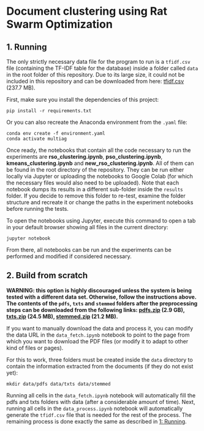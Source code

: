# Document clustering using Rat Swarm Optimization

## 1. Running

The only strictly necessary data file for the program to run is a ```tfidf.csv``` file (containing the TF-IDF table for the database) inside a folder called ```data``` in the root folder of this repository. Due to its large size, it could not be included in this repository and can be downloaded from here: [tfidf.csv](https://upm365-my.sharepoint.com/:x:/g/personal/alejandro_alvarezco_alumnos_upm_es/EdHFAibtv_FEpjowI-im0P0BW5abUQDQUzoVsUMjUi8W4A?download=1) (237.7 MB).

First, make sure you install the dependencies of this project:

```
pip install -r requirements.txt
```

Or you can also recreate the Anaconda environment from the ```.yaml``` file:

```
conda env create -f environment.yaml
conda activate multiag
```

Once ready, the notebooks that contain all the code necessary to run the experiments are **rso_clustering.ipynb**, **pso_clustering.ipynb**, **kmeans_clustering.ipynb** and **new_rso_clustering.ipynb**. All of them can be found in the root directory of the repository. They can be run either locally via Jupyter or uploading the notebooks to Google Colab (for which the necessary files would also need to be uploaded). Note that each notebook dumps its results in a different sub-folder inside the ```results``` folder. If you decide to remove this folder to re-test, examine the folder structure and recreate it or change the paths in the experiment notebooks before running the tests.

To open the notebooks using Jupyter, execute this command to open a tab in your default browser showing all files in the current directory:

```
jupyter notebook
```

From there, all notebooks can be run and the experiments can be performed and modified if considered necessary.

## 2. Build from scratch

**WARNING: this option is highly discouraged unless the system is being tested with a different data set. Otherwise, follow the instructions above. The contents of the `pdfs`, `txts` and `stemmed` folders after the preprocessing steps can be downloaded from the following links: [pdfs.zip](https://upm365-my.sharepoint.com/:u:/g/personal/alejandro_alvarezco_alumnos_upm_es/ES9Qtwt0pHBEvUB76QJtweEBGogkajCFEkw3piJqza4eew?e=LvEGyB) (2.9 GB), [txts.zip](https://upm365-my.sharepoint.com/:u:/g/personal/alejandro_alvarezco_alumnos_upm_es/EZrHe6K6cyxGjAstE2SHdPsBf51yJ-DzuD8Q2lrP9AcBSw?e=HCk3Jn) (24.5 MB), [stemmed.zip](https://upm365-my.sharepoint.com/:u:/g/personal/alejandro_alvarezco_alumnos_upm_es/EXk-jVXXyJdKlayNxS2gmNkBhX_J1Kd722F9uHgubrFtRQ?e=DjnJ4o) (21.2 MB).**

If you want to manually download the data and process it, you can modify the data URL in the ```data_fetch.ipynb``` notebook to point to the page from which you want to download the PDF files (or modify it to adapt to other kind of files or pages).

For this to work, three folders must be created inside the ```data``` directory to contain the information extracted from the documents (if they do not exist yet):

```
mkdir data/pdfs data/txts data/stemmed
```

Running all cells in the `data_fetch.ipynb` notebook will automatically fill the pdfs and txts folders with data (after a considerable amount of time). Next, running all cells in the `data_process.ipynb` notebook will automatically generate the `tfidf.csv` file that is needed for the rest of the process. The remaining process is done exactly the same as described in [1: Running](#1-Running).

